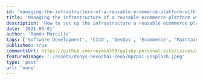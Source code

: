 ```yaml
---
id: 'managing-the-infrastructure-of-a-reusable-ecommerce-platform-with-terraform'
title: 'Managing the infrastructure of a reusable ecommerce platform with Terraform'
description: 'How to set up the infrastructure a reusable ecommerce platform in Azure with Terraform'
date: '2021-05-01'
author: 'Ramón Morcillo'
tags: ['Software Development', 'CICD', 'DevOps', 'Ecommerce', 'Maintainability']
published: true
commentsUrl: https://github.com/reymon359/gatsby-personal-site/issues/460
featuredImage: './assets/denys-nevozhai-Zeu57mprpaI-unsplash.jpeg'
type: 'post'
url: 'none'
---
```


